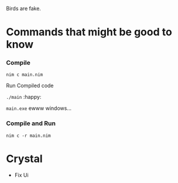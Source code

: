 Birds are fake.

# Commands that might be good to know

### Compile

`nim c main.nim`

Run Compiled code

`./main` :happy:

`main.exe` ewww windows...


### Compile and Run

`nim c -r main.nim`



# Crystal

- Fix Ui